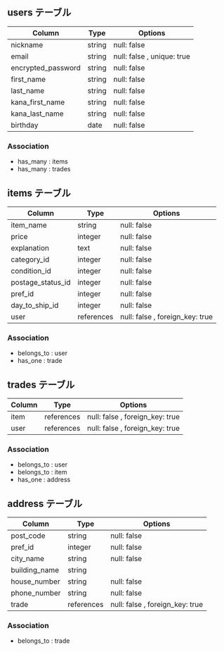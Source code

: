 
## users テーブル

| Column             | Type   | Options     |
| ------------------ | ------ | ----------- |
| nickname           | string | null: false |
| email              | string | null: false , unique: true |
| encrypted_password | string | null: false |
| first_name         | string | null: false |
| last_name          | string | null: false |
| kana_first_name    | string | null: false |
| kana_last_name     | string | null: false |
| birthday           | date   | null: false |

### Association
- has_many : items
- has_many : trades

## items テーブル

| Column             | Type         | Options     |
| ------------------ | ------------ | ----------- |
| item_name          | string       | null: false |
| price              | integer      | null: false |
| explanation        | text         | null: false |
| category_id        | integer      | null: false |
| condition_id       | integer      | null: false |
| postage_status_id  | integer      | null: false | 
| pref_id            | integer      | null: false |
| day_to_ship_id     | integer      | null: false |
| user               | references   | null: false , foreign_key: true |

### Association
- belongs_to : user
- has_one : trade

## trades テーブル

| Column             | Type         | Options     |
| ------------------ | ------------ | ----------- |
| item               | references   | null: false , foreign_key: true |
| user               | references   | null: false , foreign_key: true |

### Association
- belongs_to : user
- belongs_to : item
- has_one : address

## address テーブル

| Column             | Type         | Options     |
| ------------------ | ------------ | ----------- |
| post_code          | string       | null: false |
| pref_id            | integer      | null: false |
| city_name          | string       | null: false |
| building_name      | string       | 
| house_number       | string       | null: false |
| phone_number       | string       | null: false |
| trade              | references   | null: false , foreign_key: true |

### Association
- belongs_to : trade

